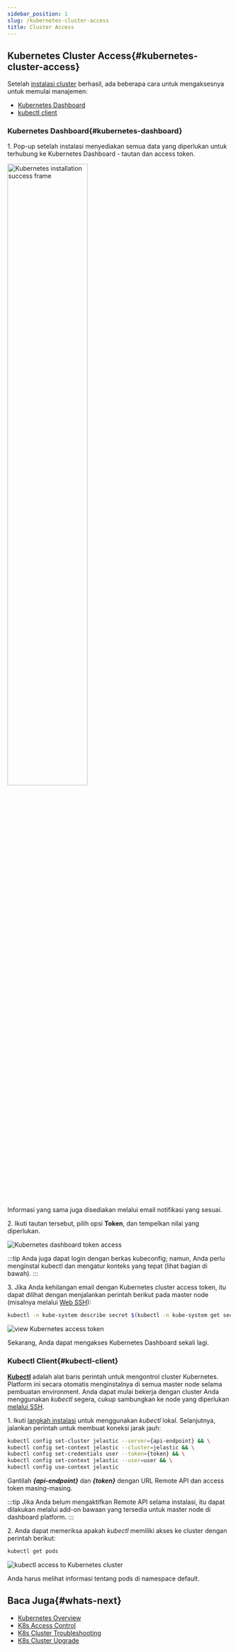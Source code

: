 ```yaml
---
sidebar_position: 1
slug: /kubernetes-cluster-access
title: Cluster Access
---
```

## Kubernetes Cluster Access{#kubernetes-cluster-access}

Setelah [instalasi cluster](<https://docs.dewacloud.com/docs/kubernetes-cluster-installation/>) berhasil, ada beberapa cara untuk mengaksesnya untuk memulai manajemen:

  * [Kubernetes Dashboard](<https://docs.dewacloud.com/docs/#kubernetes-dashboard>)
  * [kubectl client](<https://docs.dewacloud.com/docs/#kubectl-client>)

### Kubernetes Dashboard{#kubernetes-dashboard}

1\. Pop-up setelah instalasi menyediakan semua data yang diperlukan untuk terhubung ke Kubernetes Dashboard - tautan dan access token.

<img src="https://assets.dewacloud.com/dewacloud-docs/kubernetes%20hosting/managing%20kubernetes/Cluster%20Access/01-kubernetes-installation-success-frame.png" alt="Kubernetes installation success frame" width="60%"/>

Informasi yang sama juga disediakan melalui email notifikasi yang sesuai.

2\. Ikuti tautan tersebut, pilih opsi **Token**, dan tempelkan nilai yang diperlukan.

<img src="https://assets.dewacloud.com/dewacloud-docs/kubernetes%20hosting/managing%20kubernetes/Cluster%20Access/02-kubernetes-dashboard-token-access.png" alt="Kubernetes dashboard token access" max-width="100%"/>

:::tip
Anda juga dapat login dengan berkas kubeconfig; namun, Anda perlu menginstal kubectl dan mengatur konteks yang tepat (lihat bagian di bawah).
:::

3\. Jika Anda kehilangan email dengan Kubernetes cluster access token, itu dapat dilihat dengan menjalankan perintah berikut pada master node (misalnya melalui [Web SSH](<https://docs.dewacloud.com/docs/web-ssh-client/>)):

```bash
kubectl -n kube-system describe secret $(kubectl -n kube-system get secret | grep fulladmin | awk '{print $1}') | grep 'token:' | sed -e's/token:\| //g'
```

<img src="https://assets.dewacloud.com/dewacloud-docs/kubernetes%20hosting/managing%20kubernetes/Cluster%20Access/03-view-kubernetes-access-token.png" alt="view Kubernetes access token" max-width="100%"/>

Sekarang, Anda dapat mengakses Kubernetes Dashboard sekali lagi.

### Kubectl Client{#kubectl-client}

**[Kubectl](<https://kubernetes.io/docs/tasks/tools/install-kubectl/>)** adalah alat baris perintah untuk mengontrol cluster Kubernetes. Platform ini secara otomatis menginstalnya di semua master node selama pembuatan environment. Anda dapat mulai bekerja dengan cluster Anda menggunakan _kubectl_ segera, cukup sambungkan ke node yang diperlukan [melalui SSH](<https://docs.dewacloud.com/docs/ssh-access/>).

1\. Ikuti [langkah instalasi](<https://kubernetes.io/docs/tasks/tools/install-kubectl/>) untuk menggunakan _kubectl_ lokal. Selanjutnya, jalankan perintah untuk membuat koneksi jarak jauh:

```bash
kubectl config set-cluster jelastic --server={api-endpoint} && \
kubectl config set-context jelastic --cluster=jelastic && \
kubectl config set-credentials user --token={token} && \
kubectl config set-context jelastic --user=user && \
kubectl config use-context jelastic
```

Gantilah _**\{api-endpoint\}**_ dan _**\{token\}**_ dengan URL Remote API dan access token masing-masing.

:::tip
Jika Anda belum mengaktifkan Remote API selama instalasi, itu dapat dilakukan melalui add-on bawaan yang tersedia untuk master node di dashboard platform.
:::

2\. Anda dapat memeriksa apakah _kubectl_ memiliki akses ke cluster dengan perintah berikut:

```bash
kubectl get pods
```

<img src="https://assets.dewacloud.com/dewacloud-docs/kubernetes%20hosting/managing%20kubernetes/Cluster%20Access/05-kubectl-access-to-kubernetes-cluster.png" alt="kubectl access to Kubernetes cluster" max-width="100%"/>

Anda harus melihat informasi tentang pods di namespace default.

## Baca Juga{#whats-next}

  * [Kubernetes Overview](<https://docs.dewacloud.com/docs/kubernetes-cluster/>)
  * [K8s Access Control](<https://docs.dewacloud.com/docs/kubernetes-access-control/>)
  * [K8s Cluster Troubleshooting](<https://docs.dewacloud.com/docs/kubernetes-troubleshooting/>)
  * [K8s Cluster Upgrade](<https://docs.dewacloud.com/docs/kubernetes-upgrade/>)